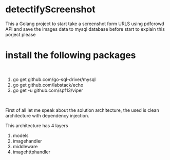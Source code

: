 # detectifyScreenshot
This a Golang project to start take a screenshot form URLS using pdfcrowd API and save the images data to mysql database
before start to explain this porject please

# install the following packages 
<br />
<ol>
  
  <li> go get github.com/go-sql-driver/mysql </li>
  <li> go get github.com/labstack/echo </li>
  <li> go get -u github.com/spf13/viper </li>
  </ol>
<br>

<p>First of all let me speak about the solution architecture, the used is clean architecture with dependency injection.<p>
<p>
  This architecture has 4 layers
  <ol>
    <li> models</li>
    <li>imagehandler</li>
    <li>middleware</li>
    <li>imagehttphandler</li>
    </ol>
<p>
